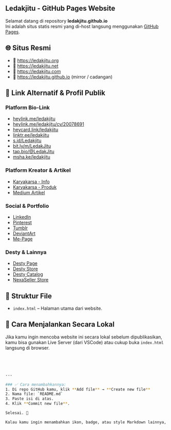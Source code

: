 ## Ledakjitu - GitHub Pages Website

Selamat datang di repository **ledakjitu.github.io**  
Ini adalah situs statis resmi yang di-host langsung menggunakan [GitHub Pages](https://pages.github.com/).

## 🌐 Situs Resmi
- 🔗 https://ledakjitu.org  
- 🔗 https://ledakjitu.net  
- 🔗 https://ledakjitu.com  
- 🔗 https://ledakjitu.github.io (mirror / cadangan)

## 🔗 Link Alternatif & Profil Publik

### Platform Bio-Link
- [heylink.me/ledakjitu](https://heylink.me/ledakjitu/)
- [heylink.me/ledakjitu/cv/20078691](https://heylink.me/ledakjitu/cv/20078691/)
- [heycard.link/ledakjitu](https://heycard.link/ledakjitu)
- [linktr.ee/ledakjitu](https://linktr.ee/ledakjitu)
- [s.id/Ledakjitu](https://s.id/Ledakjitu)
- [bit.ly/m/LedakJitu](https://bit.ly/m/LedakJitu)
- [tap.bio/@LedakJitu](https://tap.bio/@LedakJitu)
- [msha.ke/ledakjitu](https://msha.ke/ledakjitu)

### Platform Kreator & Artikel
- [Karyakarsa - Info](https://www.karyakarsa.com/ledakjitu/info)
- [Karyakarsa - Produk](https://www.karyakarsa.com/ledakjitu/v-1111042)
- [Medium Artikel](https://medium.com/@seosementara/ledakgg-selaku-afiliasi-game-online-26b66f4e63e6)

### Social & Portfolio
- [LinkedIn](https://www.linkedin.com/in/ledak-jitu-234a68385/)
- [Pinterest](https://id.pinterest.com/ledakjitu/)
- [Tumblr](https://ledakjitu.tumblr.com)
- [DeviantArt](https://www.deviantart.com/ledakjitu/about)
- [Me-Page](https://me-page.com/p/918697/Ledakjitu)

### Desty & Lainnya
- [Desty Page](https://desty.page/ledakjitu)
- [Desty Store](https://desty.store/ledakjitu)
- [Desty Catalog](https://desty.store/ledakjitu/catalog)
- [NexaSeller Store](https://ledakjitu.nexaseller.com/)

## 📁 Struktur File

- `index.html` – Halaman utama dari website.

## 🚀 Cara Menjalankan Secara Lokal

Jika kamu ingin mencoba website ini secara lokal sebelum dipublikasikan, kamu bisa gunakan Live Server (dari VSCode) atau cukup buka `index.html` langsung di browser.

```bash




---

### ✅ Cara menambahkannya:
1. Di repo GitHub kamu, klik **Add file** → **Create new file**
2. Nama file: `README.md`
3. Paste isi di atas.
4. Klik **Commit new file**.

Selesai. 🎉

Kalau kamu ingin menambahkan ikon, badge, atau style Markdown lainnya, tinggal beri tahu — bisa aku bantu sesuaikan.
